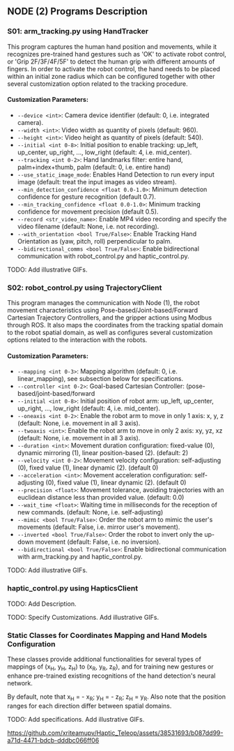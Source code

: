 ## NODE (2) Programs Description

### S01: arm_tracking.py using HandTracker

This program captures the human hand position and movements, while it recognizes pre-trained hand gestures such as 'OK' to activate robot control, or 'Grip 2F/3F/4F/5F' to detect the human grip with different amounts of fingers. In order to activate the robot control, the hand needs to be placed within an initial zone radius which can be configured together with other several customization option related to the tracking procedure.

#### Customization Parameters:

- ``--device <int>``: Camera device identifier (default: 0, i.e. integrated camera).
- ``--width <int>``: Video width as quantity of pixels (default: 960).
- ``--height <int>``: Video height as quantity of pixels (default: 540).
- ``--initial <int 0-8>``: Initial position to enable tracking: up_left, up_center, up_right, ..., low_right (default: 4, i.e. mid_center).
- ``--tracking <int 0-2>``: Hand landmarks filter: entire hand, palm+index+thumb, palm (default: 0, i.e. entire hand)
- ``--use_static_image_mode``: Enables Hand Detection to run every input image (default: treat the input images as video stream).
- ``--min_detection_confidence <float 0.0-1.0>``: Minimum detection confidence for gesture recognition (default 0.7).
- ``--min_tracking_confidence <float 0.0-1.0>``: Minimum tracking confidence for movement precision (default 0.5).
- ``--record <str_video_name>``: Enable MP4 video recording and specify the video filename (default: None, i.e. not recording).
- ``--with_orientation <bool True/False>``: Enable Tracking Hand Orientation as (yaw, pitch, roll) perpendicular to palm.
- ``--bidirectional_comms <bool True/False>``: Enable bidirectional communication with robot_control.py and haptic_control.py.

TODO: Add illustrative GIFs.

### S02: robot_control.py using TrajectoryClient

This program manages the communication with Node (1), the robot movement characteristics using Pose-based/Joint-based/Forward Cartesian Trajectory Controllers, and the gripper actions using Modbus through ROS. It also maps the coordinates from the tracking spatial domain to the robot spatial domain, as well as configures several customization options related to the interaction with the robots.

#### Customization Parameters:

- ``--mapping <int 0-3>``: Mapping algorithm (default: 0, i.e. linear_mapping), see subsection below for specifications.
- ``--controller <int 0-2>``: Goal-based Cartesian Controller: (pose-based/joint-based/forward
- ``--initial <int 0-8>``: Initial position of robot arm: up_left, up_center, up_right, ..., low_right (default: 4, i.e. mid_center).
- ``--oneaxis <int 0-2>``: Enable the robot arm to move in only 1 axis: x, y, z (default: None, i.e. movement in all 3 axis). 
- ``--twoaxis <int>``: Enable the robot arm to move in only 2 axis: xy, yz, xz (default: None, i.e. movement in all 3 axis). 
- ``--duration <int>``: Movement duration configuration: fixed-value (0), dynamic mirroring (1), linear position-based (2). (default: 2)
- ``--velocity <int 0-2>``: Movement velocity configuration: self-adjusting (0), fixed value (1), linear dynamic (2). (default 0)
- ``--acceleration <int>``: Movement acceleration configuration: self-adjusting (0), fixed value (1), linear dynamic (2). (default 0)
- ``--precision <float>``: Movement tolerance, avoiding trajectories with an euclidean distance less than provided value. (default: 0.0)
- ``--wait_time <float>``: Waiting time in milliseconds for the reception of new commands. (default: None, i.e. self-adjusting)
- ``--mimic <bool True/False>``: Order the robot arm to mimic the user's movements (default: False, i.e. mirror user's movement).
- ``--inverted <bool True/False>``: Order the robot to invert only the up-down movement (default: False, i.e. no inversion).
- ``--bidirectional <bool True/False>``: Enable bidirectional communication with arm_tracking.py and haptic_control.py.

TODO: Add illustrative GIFs.

### haptic_control.py using HapticsClient

TODO: Add Description.

TODO: Specify Customizations. Add illustrative GIFs.

### Static Classes for Coordinates Mapping and Hand Models Configuration

These classes provide additional functionalities for several types of mappings of (x<sub>H</sub>, y<sub>H</sub>, z<sub>H</sub>) to (x<sub>R</sub>, y<sub>R</sub>, z<sub>R</sub>), and for training new gestures or enhance pre-trained existing recognitions of the hand detection's neural network. 

By default, note that x<sub>H</sub> = - x<sub>R</sub>; y<sub>H</sub> = - z<sub>R</sub>; z<sub>H</sub> =  y<sub>R</sub>. Also note that the position ranges for each direction differ between spatial domains.

TODO: Add specifications. Add illustrative GIFs.

https://github.com/xriteamupv/Haptic_Teleop/assets/38531693/b087dd99-a71d-4471-bdcb-dddbc066ff06
